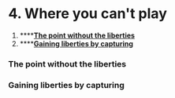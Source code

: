 # 4. Where you can't play

1. \*\*\*\*[**The point without the liberties**](4.-where-you-cant-play.md#the-point-without-the-liberties)
2. \*\*\*\*[**Gaining liberties by capturing**](4.-where-you-cant-play.md#gaining-liberties-by-capturing)

### The point without the liberties

### Gaining liberties by capturing

